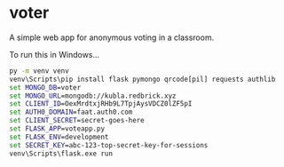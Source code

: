 # voter
A simple web app for anonymous voting in a classroom.

To run this in Windows...

```cmd
py -m venv venv
venv\Scripts\pip install flask pymongo qrcode[pil] requests authlib
set MONGO_DB=voter
set MONGO_URL=mongodb://kubla.redbrick.xyz
set CLIENT_ID=OexMrdtxjRHb9L7TpjAysVDCZ0lZF5pI
set AUTH0_DOMAIN=faat.auth0.com
set CLIENT_SECRET=secret-goes-here
set FLASK_APP=voteapp.py
set FLASK_ENV=development
set SECRET_KEY=abc-123-top-secret-key-for-sessions
venv\Scripts\flask.exe run
```
